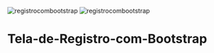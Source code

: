 ![registrocombootstrap](https://user-images.githubusercontent.com/124325604/219533046-adf8cfac-29d3-431e-91d2-d6f384db5f33.png)
![registrocombootstrap](https://user-images.githubusercontent.com/124325604/219532559-075df864-8a8c-4677-9005-9389388acd61.png)
# Tela-de-Registro-com-Bootstrap
